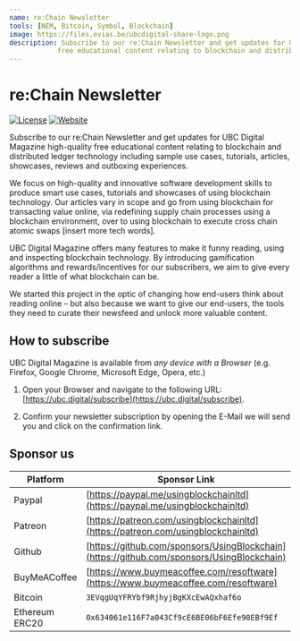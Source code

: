 ```yaml
---
name: re:Chain Newsletter
tools: [NEM, Bitcoin, Symbol, Blockchain]
image: https://files.evias.be/ubcdigital-share-logo.png
description: Subscribe to our re:Chain Newsletter and get updates for UBC Digital Magazine high-quality
            free educational content relating to blockchain and distributed ledger technology including sample use cases, tutorials, and more.
---
```


# re:Chain Newsletter

[![License](https://img.shields.io/badge/License-LGPL%203.0%20only-blue.svg)][license]
[![Website](https://img.shields.io/badge/Website-green.svg)][parent-url]

Subscribe to our re:Chain Newsletter and get updates for UBC Digital Magazine high-quality free educational content relating to blockchain and distributed ledger technology including sample use cases, tutorials, articles, showcases, reviews and outboxing experiences.

We focus on high-quality and innovative software development skills to produce smart use cases, tutorials and showcases of using blockchain technology. Our articles vary in scope and go from using blockchain for transacting value online, via redefining supply chain processes using a blockchain environment, over to using blockchain to execute cross chain atomic swaps [insert more tech words].

UBC Digital Magazine offers many features to make it funny reading, using and inspecting blockchain technology. By introducing gamification algorithms and rewards/incentives for our subscribers, we aim to give every reader a little of what blockchain can be.

We started this project in the optic of changing how end-users think about reading online – but also because we want to give our end-users, the tools they need to curate their newsfeed and unlock more valuable content.

## How to subscribe

UBC Digital Magazine is available from *any device with a Browser* (e.g. Firefox, Google Chrome, Microsoft Edge, Opera, etc.)

1. Open your Browser and navigate to the following URL: [https://ubc.digital/subscribe](https://ubc.digital/subscribe).

2. Confirm your newsletter subscription by opening the E-Mail we will send you and click on the confirmation link.

## Sponsor us

| Platform | Sponsor Link |
| --- | --- |
| Paypal | [https://paypal.me/usingblockchainltd](https://paypal.me/usingblockchainltd) |
| Patreon | [https://patreon.com/usingblockchainltd](https://patreon.com/usingblockchainltd) |
| Github | [https://github.com/sponsors/UsingBlockchain](https://github.com/sponsors/UsingBlockchain) |
| BuyMeACoffee | [https://www.buymeacoffee.com/resoftware](https://www.buymeacoffee.com/resoftware) |
| Bitcoin | `3EVqgUqYFRYbf9RjhyjBgKXcEwAQxhaf6o` |
| Ethereum ERC20 | `0x634061e116F7a043Cf9cE6BE06bF6Efe90EBf9Ef` |

[parent-url]: https://ubc.digital
[license]: https://opensource.org/licenses/LGPL-3.0
